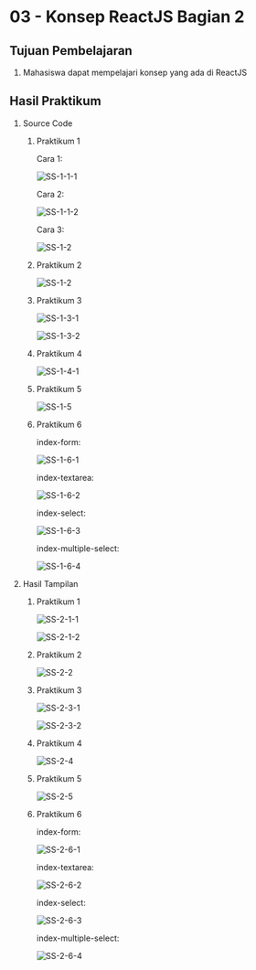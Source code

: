 # 03 - Konsep ReactJS Bagian 2

## Tujuan Pembelajaran
1. Mahasiswa dapat mempelajari konsep yang ada di ReactJS

## Hasil Praktikum

1. Source Code

    1. Praktikum 1

        Cara 1:

        ![SS-1-1-1](img/praktikum1/index1-1.jpg)

        Cara 2:

        ![SS-1-1-2](img/praktikum1/index1-2.jpg)

        Cara 3:

        ![SS-1-2](img/praktikum1/index1-2.jpg)

    2. Praktikum 2

        ![SS-1-2](img/praktikum2/index2.jpg)

    3. Praktikum 3

        ![SS-1-3-1](img/praktikum3/index3-1.jpg)

        ![SS-1-3-2](img/praktikum3/index3-2.jpg)

    4. Praktikum 4

        ![SS-1-4-1](img/praktikum4/index4.jpg)

    5. Praktikum 5

        ![SS-1-5](img/praktikum5/index5.jpg)

    6. Praktikum 6

        index-form:

        ![SS-1-6-1](img/praktikum6/index6-1.jpg)

        index-textarea:

        ![SS-1-6-2](img/praktikum6/index6-2.jpg)

        index-select:

        ![SS-1-6-3](img/praktikum6/index6-3.jpg)

        index-multiple-select:

        ![SS-1-6-4](img/praktikum6/index6-4.jpg)

2. Hasil Tampilan

    1. Praktikum 1

        ![SS-2-1-1](img/praktikum1/hasil1-1.jpg)

        ![SS-2-1-2](img/praktikum1/hasil1-2.jpg)

    2. Praktikum 2

        ![SS-2-2](img/praktikum2/hasil2.jpg)

    3. Praktikum 3

        ![SS-2-3-1](img/praktikum3/hasil3-1.jpg)

        ![SS-2-3-2](img/praktikum3/hasil3-2.jpg)

    4. Praktikum 4

        ![SS-2-4](img/praktikum4/hasil4.jpg)

    5. Praktikum 5

        ![SS-2-5](img/praktikum5/hasil5.jpg)

    6. Praktikum 6

        index-form:

        ![SS-2-6-1](img/praktikum6/hasil6-1.jpg)

        index-textarea:

        ![SS-2-6-2](img/praktikum6/hasil6-2.jpg)

        index-select:

        ![SS-2-6-3](img/praktikum6/hasil6-3.jpg)

        index-multiple-select:

        ![SS-2-6-4](img/praktikum6/hasil6-4.jpg)
